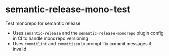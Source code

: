 # semantic-release-mono-test
Test monorepo for semantic release

* Uses `semantic-release` and the `semantic-release-monorepo` plugin config in CI to handle monorepo versioning
* Uses `commitlint` and `commitizen` to prompt-fix commit messages if invalid

